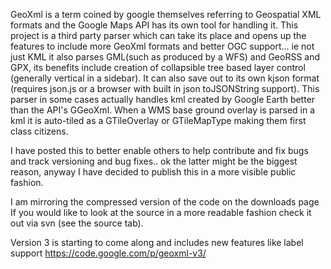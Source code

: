 GeoXml is a term coined by google themselves referring to Geospatial XML formats and the Google Maps API has its own tool for handling it. This project is a third party parser which can take its place and opens up the features to include more GeoXml formats and better OGC support... ie not just KML it also parses GML(such as produced by a WFS) and GeoRSS and GPX, its benefits include creation of collapsible tree based layer control (generally vertical in a sidebar).  It can also save out to its own kjson format (requires json.js or a browser with built in json toJSONString support). This parser in some cases actually handles kml created by Google Earth better than the API's GGeoXml. When a WMS base ground overlay is parsed in a kml it is auto-tiled as a GTileOverlay or GTileMapType making them first class citizens.

I have posted this to better enable others to help contribute and fix bugs and track versioning and bug fixes.. ok the latter might be the biggest reason, anyway I have decided to publish this in a more visible public fashion.

I am mirroring the compressed version of the code on the downloads  page If you would like to look at the source in a more readable fashion check it out via svn (see the source tab).

Version 3 is starting to come along and includes new features like label support
https://code.google.com/p/geoxml-v3/
